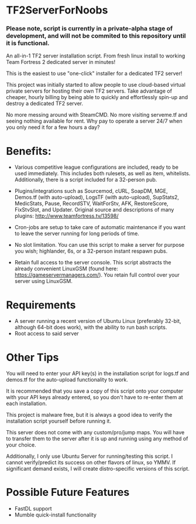 # TF2ServerForNoobs

### Please note, script is currently in a private-alpha stage of development, and will not be commited to this repository until it is functional.

An all-in-1 TF2 server installation script. From fresh linux install to working Team Fortress 2 dedicated server in minutes!

This is the easiest to use "one-click" installer for a dedicated TF2 server!

This project was initially started to allow people to use cloud-based virtual private servers for hosting their own TF2 servers. Take advantage of cheaper, hourly billing by being able to quickly and effortlessly spin-up and destroy a dedicated TF2 server.

No more messing around with SteamCMD. No more visiting serveme.tf and seeing nothing available for rent. Why pay to operate a server 24/7 when you only need it for a few hours a day?

# Benefits:

- Various competitive league configurations are included, ready to be used immediately. This includes both rulesets, as well as item, whitelists. Additionally, there is a script included for a 32-person pub.

- Plugins/integrations such as Sourcemod, cURL, SoapDM, MGE, Demos.tf (with auto-upload), LogsTF (with auto-upload), SupStats2, MedicStats, Pause, RecordSTV, WaitForStv, AFK, RestoreScore, FixStvSlot, and Updater. Original source and descriptions of many plugins: http://www.teamfortress.tv/13598/

- Cron-jobs are setup to take care of automatic maintenance if you want to leave the server running for long periods of time.

- No slot limitation. You can use this script to make a server for purpose you wish; highlander, 6s, or a 32-person instant respawn pubs.

- Retain full access to the server console. This script abstracts the already convenient LinuxGSM (found here: https://gameservermanagers.com/). You retain full control over your server using LinuxGSM.

# Requirements

- A server running a recent version of Ubuntu Linux (preferably 32-bit, although 64-bit does work), with the ability to run bash scripts.
- Root access to said server

# Other Tips

You will need to enter your API key(s) in the installation script for logs.tf and demos.tf for the auto-upload functionality to work.

It is recommended that you save a copy of this script onto your computer with your API keys already entered, so you don't have to re-enter them at each installation. 

This project is malware free, but it is always a good idea to verify the installation script yourself before running it.

This server does not come with any custom/pro/jump maps. You will have to transfer them to the server after it is up and running using any method of your choice.

Additionally, I only use Ubuntu Server for running/testing this script. I cannot verify/predict its success on other flavors of linux, so YMMV. If significant demand exists, I will create distro-specific versions of this script.

# Possible Future Features
- FastDL support
- Mumble quick-install functionality

